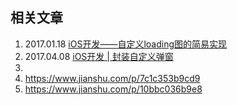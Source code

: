 ## 相关文章



1. 2017.01.18 [iOS开发——自定义loading图的简易实现](https://www.jianshu.com/p/1c0eafc24ffd)
2. 2017.04.08 [iOS开发 | 封装自定义弹窗](https://www.jianshu.com/p/ced83047c847)
3. 
4. https://www.jianshu.com/p/7c1c353b9cd9
5. https://www.jianshu.com/p/10bbc036b9e8
